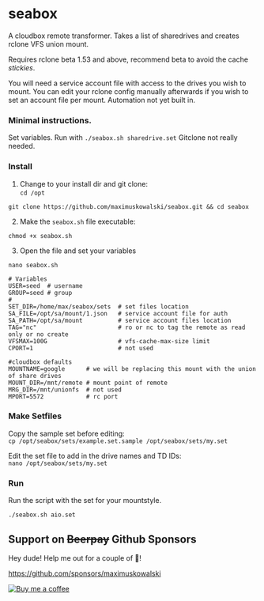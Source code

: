 # seabox

A cloudbox remote transformer.
Takes a list of sharedrives and creates rclone VFS union mount.

Requires rclone beta 1.53 and above, recommend beta to avoid the cache _stickies_.

You will need a service account file with access to the drives you wish to mount. You can edit your rclone config manually afterwards if you wish to set an account file per mount. Automation not yet built in.

### Minimal instructions.

Set variables. Run with `./seabox.sh sharedrive.set` Gitclone not really needed.

### Install

1. Change to your install dir and git clone:  
   `cd /opt`

`git clone https://github.com/maximuskowalski/seabox.git && cd seabox`

2. Make the `seabox.sh` file executable:

`chmod +x seabox.sh`

3. Open the file and set your variables

`nano seabox.sh`

```
# Variables
USER=seed  # username
GROUP=seed # group
#
SET_DIR=/home/max/seabox/sets  # set files location
SA_FILE=/opt/sa/mount/1.json   # service account file for auth
SA_PATH=/opt/sa/mount          # service account files location
TAG="nc"                       # ro or nc to tag the remote as read only or no create
VFSMAX=100G                    # vfs-cache-max-size limit
CPORT=1                        # not used

#cloudbox defaults
MOUNTNAME=google      # we will be replacing this mount with the union of share drives
MOUNT_DIR=/mnt/remote # mount point of remote
MRG_DIR=/mnt/unionfs  # not used
MPORT=5572            # rc port
```

### Make Setfiles

Copy the sample set before editing:  
`cp /opt/seabox/sets/example.set.sample /opt/seabox/sets/my.set`

Edit the set file to add in the drive names and TD IDs:  
`nano /opt/seabox/sets/my.set`

### Run

Run the script with the set for your mountstyle.

`./seabox.sh aio.set`

## Support on ~~Beerpay~~ Github Sponsors

Hey dude! Help me out for a couple of :beers:!

https://github.com/sponsors/maximuskowalski

[![Buy me a coffee][buymeacoffee-shield]][buymeacoffee]

[buymeacoffee-shield]: https://www.buymeacoffee.com/assets/img/guidelines/download-assets-sm-2.svg
[buymeacoffee]: https://github.com/sponsors/maximuskowalski

